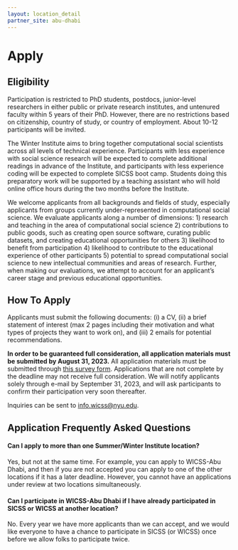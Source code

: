 ```yaml
---
layout: location_detail
partner_site: abu-dhabi
---
```


# Apply

## Eligibility

Participation is restricted to PhD students, postdocs, junior-level researchers in either public or private research institutes, and untenured faculty within 5 years of their PhD. However, there are no restrictions based on citizenship, country of study, or country of employment. About 10-12 participants will be invited. 

The Winter Institute aims to bring together computational social scientists across all levels of technical experience. Participants with less experience with social science research will be expected to complete additional readings in advance of the Institute, and participants with less experience coding will be expected to complete SICSS boot camp. Students doing this preparatory work will be supported by a teaching assistant who will hold online office hours during the two months before the Institute. 

We welcome applicants from all backgrounds and fields of study, especially applicants from groups currently under-represented in computational social science. We evaluate applicants along a number of dimensions: 1) research and teaching in the area of computational social science 2) contributions to public goods, such as creating open source software, curating public datasets, and creating educational opportunities for others 3) likelihood to benefit from participation 4) likelihood to contribute to the educational experience of other participants 5) potential to spread computational social science to new intellectual communities and areas of research. Further, when making our evaluations, we attempt to account for an applicant’s career stage and previous educational opportunities.

## How To Apply

Applicants must submit the following documents: (i) a CV, (ii) a brief statement of interest (max 2 pages including their motivation and what types of projects they want to work on), and (iii) 2 emails for potential recommendations.

**In order to be guaranteed full consideration, all application materials must be submitted by August 31, 2023.** All application materials must be submitted through [this survey form](https://forms.gle/tr6aRDuXH2EJDYJBA). Applications that are not complete by the deadline may not receive full consideration. We will notify applicants solely through e-mail by September 31, 2023, and will ask participants to confirm their participation very soon thereafter.

Inquiries can be sent to [info.wicss@nyu.edu](mailto:info.wicss@nyu.edu).

## Application Frequently Asked Questions

#### Can I apply to more than one Summer/Winter Institute location?

Yes, but not at the same time. For example, you can apply to WICSS-Abu Dhabi, and then if you are not accepted you can apply to one of the other locations if it has a later deadline. However, you cannot have an applications under review at two locations simultaneously.

#### Can I participate in WICSS-Abu Dhabi if I have already participated in SICSS or WICSS at another location?

No. Every year we have more applicants than we can accept, and we would like everyone to have a chance to participate in SICSS (or WICSS) once before we allow folks to participate twice.
